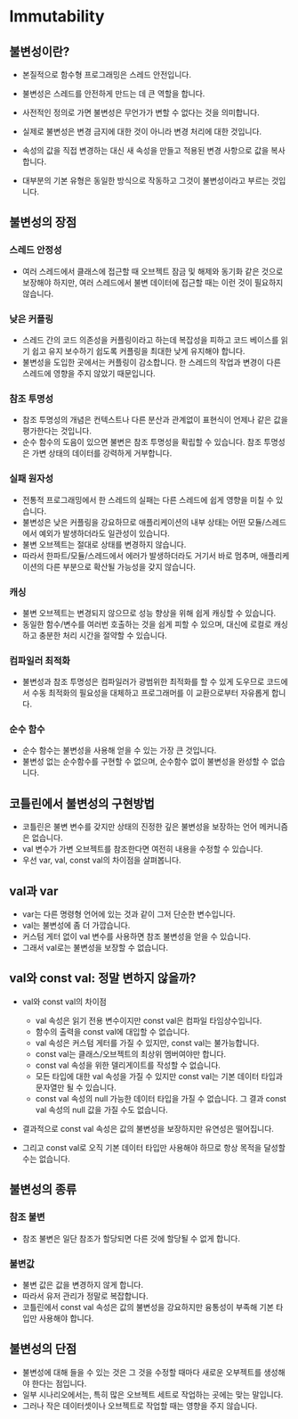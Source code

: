 # Immutability

## 불변성이란?
* 본질적으로 함수형 프로그래밍은 스레드 안전입니다.
* 불변성은 스레드를 안전하게 만드는 데 큰 역할을 합니다.
* 사전적인 정의로 가면 불변성은 무언가가 변할 수 없다는 것을 의미합니다.
* 실제로 불변성은 변경 금지에 대한 것이 아니라 변경 처리에 대한 것입니다.
* 속성의 값을 직접 변경하는 대신 새 속성을 만들고 적용된 변경 사항으로 값을 복사합니다.

* 대부분의 기본 유형은 동일한 방식으로 작동하고 그것이 불변성이라고 부르는 것입니다.

## 불변성의 장점

### 스레드 안정성
* 여러 스레드에서 클래스에 접근할 때 오브젝트 잠금 및 해제와 동기화 같은 것으로 보장해야 하지만, 여러 스레드에서 불변 데이터에 접근할 때는 이런 것이 필요하지 않습니다.

### 낮은 커플링
* 스레드 간의 코드 의존성을 커플링이라고 하는데 복잡성을 피하고 코드 베이스를 읽기 쉽고 유지 보수하기 쉽도록 커플링을 최대한 낮게 유지해야 합니다.
* 불변성을 도입한 곳에서는 커플링이 감소합니다. 한 스레드의 작업과 변경이 다른 스레드에 영향을 주지 않았기 때문입니다.

### 참조 투명성
* 참조 투명성의 개념은 컨텍스트나 다른 분산과 관계없이 표현식이 언제나 같은 값을 평가한다는 것입니다.
* 순수 함수의 도음이 있으면 불변은 참조 투명성을 확립할 수 있습니다. 참조 투명성은 가변 상태의 데이터를 강력하게 거부합니다.

### 실패 원자성
* 전통적 프로그래밍에서 한 스레드의 실패는 다른 스레드에 쉽게 영향을 미칠 수 있습니다.
* 불변성은 낮은 커플링을 강요하므로 애플리케이션의 내부 상태는 어떤 모듈/스레드에서 예외가 발생하더라도 일관성이 있습니다.
* 불변 오브젝트는 절대로 상태를 변경하지 않습니다.
* 따라서 한파트/모듈/스레드에서 에러가 발생하더라도 거기서 바로 멈추며, 애플리케이션의 다른 부분으로 확산될 가능성을 갖지 않습니다.

### 캐싱
* 불변 오브젝트는 변경되지 않으므로 성능 향상을 위해 쉽게 캐싱할 수 있습니다.
* 동일한 함수/변수를 여러번 호출하는 것을 쉽게 피할 수 있으며, 대신에 로컬로 캐싱하고 충분한 처리 시간을 절약할 수 있습니다.

### 컴파일러 최적화
* 불변성과 참조 투명성은 컴파일러가 광범위한 최적화를 할 수 있게 도우므로 코드에서 수동 최적화의 필요성을 대체하고 프로그래머를 이 교환으로부터 자유롭게 합니다.

### 순수 함수
* 순수 함수는 불변성을 사용해 얻을 수 있는 가장 큰 것입니다.
* 불변성 없는 순수함수를 구현할 수 없으며, 순수함수 없이 불변성을 완성할 수 없습니다.

## 코틀린에서 불변성의 구현방법
* 코틀린은 불변 변수를 갖지만 상태의 진정한 깊은 불변성을 보장하는 언어 메커니즘은 없습니다.
* val 변수가 가변 오브젝트를 참조한다면 여전히 내용을 수정할 수 있습니다.
* 우선 var, val, const val의 차이점을 살펴봅니다.

## val과 var 
* var는 다른 명령형 언어에 있는 것과 같이 그저 단순한 변수입니다.
* val는 불변성에 좀 더 가깝습니다.
* 커스텀 게터 없이 val 변수를 사용하면 참조 불변성을 얻을 수 있습니다.
* 그래서 val로는 불변성을 보장할 수 없습니다.

## val와 const val: 정말 변하지 않을까?
* val와 const val의 차이점
    * val 속성은 읽기 전용 변수이지만 const val은 컴파일 타임상수입니다.
    * 함수의 출력을 const val에 대입할 수 없습니다.
    * val 속성은 커스텀 게터를 가질 수 있지만, const val는 불가능합니다.
    * const val는 클래스/오브젝트의 최상위 멤버여야만 합니다.
    * const val 속성을 위한 델리게이트를 작성할 수 없습니다.
    * 모든 타입에 대한 val 속성을 가질 수 있지만 const val는 기본 데이터 타입과 문자열만 될 수 있습니다.
    * const val 속성의 null 가능한 데이터 타입을 가질 수 없습니다. 그 결과 const val 속성의 null 값을 가질 수도 없습니다.

* 결과적으로 const val 속성은 값의 불변성을 보장하지만 유연성은 떨어집니다.
* 그리고 const val로 오직 기본 데이터 타입만 사용해야 하므로 항상 목적을 달성할 수는 없습니다.

## 불변성의 종류
### 참조 불변
* 참조 불변은 일단 참조가 할당되면 다른 것에 할당될 수 없게 합니다.
### 불변값
* 불변 값은 값을 변경하지 않게 합니다.
* 따라서 유저 관리가 정말로 복잡합니다.
* 코틀린에서 const val 속성은 값의 불변성을 강요하지만 융통성이 부족해 기본 타입만 사용해야 합니다.

## 불변성의 단점
* 불변성에 대해 들을 수 있는 것은 그 것을 수정할 때마다 새로운 오부젝트를 생성해야 한다는 점입니다.
* 일부 시나리오에서는, 특히 많은 오브젝트 세트로 작업하는 곳에는 맞는 말입니다.
* 그러나 작은 데이터셋이나 오브젝트로 작업할 때는 영향을 주지 않습니다.